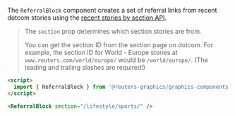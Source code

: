 The `ReferralBlock` component creates a set of referral links from recent dotcom stories using the [recent stories by section API](https://www.reuters.com/pf/api/v3/content/fetch/recent-stories-by-sections-v1?query=%7B%22section_ids%22%3A%22%2Fworld%2F%22%2C%22size%22%3A20%2C%22website%22%3A%22reuters%22%7D).

> The `section` prop determines which section stories are from.
>
> You can get the section ID from the section page on dotcom. For example, the section ID for World - Europe stories at `www.reuters.com/world/europe/` would be `/world/europe/`. (The leading and trailing slashes are required!)

```html
<script>
  import { ReferralBlock } from '@reuters-graphics/graphics-components';
</script>

<ReferralBlock section="/lifestyle/sports/" />
```

